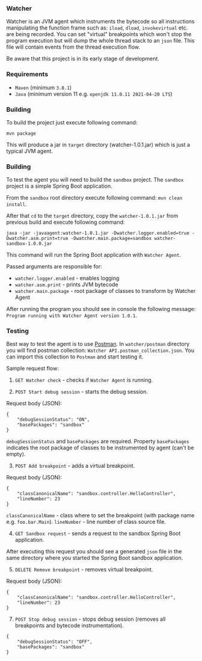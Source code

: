 ### Watcher

Watcher is an JVM agent which instruments the bytecode so all instructions manipulating the function frame such as: `iload`, `dload`, `invokevirtual` etc. are being recorded.
You can set "virtual" breakpoints which won't stop the program execution but will dump the whole thread stack to an `json` file.
This file will contain events from the thread execution flow.

Be aware that this project is in its early stage of development.

### Requirements

- `Maven` (minimum `3.8.1`)
- `Java` (minimum version 11 e.g. `openjdk 11.0.11 2021-04-20 LTS`)

### Building

To build the project just execute following command:

```
mvn package
```

This will produce a jar in `target` directory (watcher-1.0.1.jar) which is just a typical JVM agent.

### Building

To test the agent you will need to build the `sandbox` project. The `sandbox` project is a simple Spring Boot application.

From the `sandbox` root directory execute following command: `mvn clean install`.

After that `cd` to the `target` directory, copy the `watcher-1.0.1.jar` from previous build and execute following command:

```
java -jar -javaagent:watcher-1.0.1.jar -Dwatcher.logger.enabled=true -Dwatcher.asm.print=true -Dwatcher.main.package=sandbox watcher-sandbox-1.0.0.jar 
```

This command will run the Spring Boot application with `Watcher Agent`.

Passed arguments are responsible for:

- `watcher.logger.enabled` - enables logging
- `watcher.asm.print` - prints JVM bytecode
- `watcher.main.package` - root package of classes to transform by Watcher Agent

After running the program you should see in console the following message: `Program running with Watcher Agent version 1.0.1`.

### Testing

Best way to test the agent is to use [Postman](https://www.postman.com/). In `watcher/postman` directory you will find
postman collection: `Watcher API.postman_collection.json`. You can import this collection to `Postman` and start testing it.

Sample request flow:

1. `GET Watcher check` - checks if `Watcher Agent` is running.

2. `POST Start debug session` - starts the debug session.

Request body (JSON):

```
{
    "debugSessionStatus": "ON",
    "basePackages": "sandbox"
}
```

`debugSessionStatus` and `basePackages` are required. Property `basePackages` indicates the root package of classes to be instrumented by agent (can't be empty).


3. `POST Add breakpoint` - adds a virtual breakpoint. 

Request body (JSON):

```
{
    "classCanonicalName": "sandbox.controller.HelloController",
    "lineNumber": 23
}
```

`classCanonicalName` - class where to set the breakpoint (with package name e.g. `foo.bar.Main`).
`lineNumber` - line number of class source file.


4. `GET Sandbox request` - sends a request to the sandbox Spring Boot application.

After executing this request you should see a generated `json` file in the same directory where you started the Spring Boot sandbox application.


5. `DELETE Remove breakpoint` - removes virtual breakpoint.

Request body (JSON):

```
{
    "classCanonicalName": "sandbox.controller.HelloController",
    "lineNumber": 23
}
```


7. `POST Stop debug session` - stops debug session (removes all breakpoints and bytecode instrumentation).

```
{
    "debugSessionStatus": "OFF",
    "basePackages": "sandbox"
}
```

